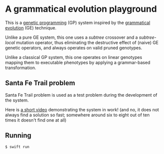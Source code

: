 # A grammatical evolution playground

This is a [genetic programming](https://en.wikipedia.org/wiki/Genetic_programming) (GP) system inspired by the [grammatical evolution](https://en.wikipedia.org/wiki/Grammatical_evolution) (GE) technique.

Unlike a pure GE system, this one uses a _subtree_ crossover and a _subtree-local_ mutation operator, thus eliminating the destructive effect of (naive) GE genetic operators, and always operates on valid pruned genotypes.

Unlike a classical GP system, this one operates on linear genotypes mapping them to executable phenotypes by applying a grammar-based transformation.

## Santa Fe Trail problem

Santa Fe Trail problem is used as a test problem during the development of the system.

Here is [a short video](https://youtu.be/InpbbgpDQkg) demonstrating the system in work! (and no, it does not always find a solution so fast; somewhere around six to eight out of ten times it doesn't find one at all)

## Running

```
$ swift run
```
